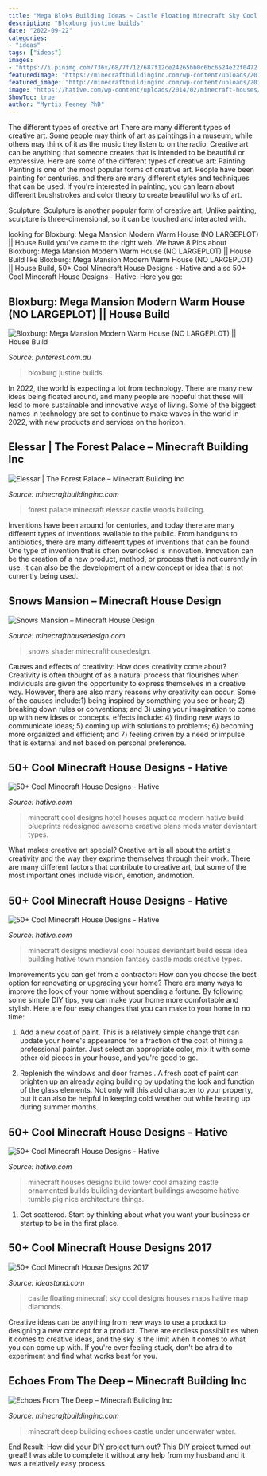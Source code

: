 ```yaml
---
title: "Mega Bloks Building Ideas ~ Castle Floating Minecraft Sky Cool Designs Houses Maps Hative Map Diamonds"
description: "Bloxburg justine builds"
date: "2022-09-22"
categories:
- "ideas"
tags: ["ideas"]
images:
- "https://i.pinimg.com/736x/68/7f/12/687f12ce24265bb0c6bc6524e22f0472.jpg"
featuredImage: "https://minecraftbuildinginc.com/wp-content/uploads/2014/11/Elessar-the-forest-palace-minecraft-building-ideas-castle-woods-trees-10.jpg"
featured_image: "http://minecraftbuildinginc.com/wp-content/uploads/2015/07/Echoes-from-The-Deep-under-water-castle-minecraft-building-ideas-19.jpg"
image: "https://hative.com/wp-content/uploads/2014/02/minecraft-houses/ornamented-tower-design-50.jpg"
ShowToc: true
author: "Myrtis Feeney PhD"
---
```



The different types of creative art
There are many different types of creative art. Some people may think of art as paintings in a museum, while others may think of it as the music they listen to on the radio. Creative art can be anything that someone creates that is intended to be beautiful or expressive. Here are some of the different types of creative art:
Painting: Painting is one of the most popular forms of creative art. People have been painting for centuries, and there are many different styles and techniques that can be used. If you're interested in painting, you can learn about different brushstrokes and color theory to create beautiful works of art.

Sculpture: Sculpture is another popular form of creative art. Unlike painting, sculpture is three-dimensional, so it can be touched and interacted with.

	

		
looking for Bloxburg: Mega Mansion Modern Warm House (NO LARGEPLOT) || House Build you've came to the right web. We have 8 Pics about Bloxburg: Mega Mansion Modern Warm House (NO LARGEPLOT) || House Build like Bloxburg: Mega Mansion Modern Warm House (NO LARGEPLOT) || House Build, 50+ Cool Minecraft House Designs - Hative and also 50+ Cool Minecraft House Designs - Hative. Here you go:
		
    
## Bloxburg: Mega Mansion Modern Warm House (NO LARGEPLOT) || House Build

<img loading=lazy src="https://i.pinimg.com/736x/68/7f/12/687f12ce24265bb0c6bc6524e22f0472.jpg" onerror="this.onerror=null;this.src='https://tse2.mm.bing.net/th?id=OIP.39f70ECBZNJzzGuvhUOC9gHaFj&amp;pid=15.1';" alt="Bloxburg: Mega Mansion Modern Warm House (NO LARGEPLOT) || House Build">

_Source: pinterest.com.au_

>bloxburg justine builds. 

	

In 2022, the world is expecting a lot from technology. There are many new ideas being floated around, and many people are hopeful that these will lead to more sustainable and innovative ways of living. Some of the biggest names in technology are set to continue to make waves in the world in 2022, with new products and services on the horizon.

    
## Elessar | The Forest Palace – Minecraft Building Inc

<img loading=lazy src="https://minecraftbuildinginc.com/wp-content/uploads/2014/11/Elessar-the-forest-palace-minecraft-building-ideas-castle-woods-trees-10.jpg" onerror="this.onerror=null;this.src='https://tse4.mm.bing.net/th?id=OIP.yQw94Rar7ztTaPgehxSTqQHaD7&amp;pid=15.1';" alt="Elessar | The Forest Palace – Minecraft Building Inc">

_Source: minecraftbuildinginc.com_

>forest palace minecraft elessar castle woods building. 

	

Inventions have been around for centuries, and today there are many different types of inventions available to the public. From handguns to antibiotics, there are many different types of inventions that can be found. One type of invention that is often overlooked is innovation. Innovation can be the creation of a new product, method, or process that is not currently in use. It can also be the development of a new concept or idea that is not currently being used.

    
## Snows Mansion – Minecraft House Design

<img loading=lazy src="https://minecrafthousedesign.com/wp-content/uploads/2014/11/Snows-Mansion-minecraft-building-ideas-house-huge-amazing-inside-2.jpg" onerror="this.onerror=null;this.src='https://tse1.mm.bing.net/th?id=OIP.erCbVej4zBiSrIeGEvzLCAHaFk&amp;pid=15.1';" alt="Snows Mansion – Minecraft House Design">

_Source: minecrafthousedesign.com_

>snows shader minecrafthousedesign. 

	

Causes and effects of creativity: How does creativity come about?
Creativity is often thought of as a natural process that flourishes when individuals are given the opportunity to express themselves in a creative way. However, there are also many reasons why creativity can occur. Some of the causes include:1) being inspired by something you see or hear; 2) breaking down rules or conventions; and 3) using your imagination to come up with new ideas or concepts. effects include: 4) finding new ways to communicate ideas; 5) coming up with solutions to problems; 6) becoming more organized and efficient; and 7) feeling driven by a need or impulse that is external and not based on personal preference.

    
## 50+ Cool Minecraft House Designs - Hative

<img loading=lazy src="https://hative.com/wp-content/uploads/2014/02/minecraft-houses/minecraft-aquatica-hotel-43.jpg" onerror="this.onerror=null;this.src='https://tse2.mm.bing.net/th?id=OIP.MfY2se3GDoY0RYCeSse6PwHaEL&amp;pid=15.1';" alt="50+ Cool Minecraft House Designs - Hative">

_Source: hative.com_

>minecraft cool designs hotel houses aquatica modern hative build blueprints redesigned awesome creative plans mods water deviantart types. 

	

What makes creative art special?
Creative art is all about the artist's creativity and the way they exprime themselves through their work. There are many different factors that contribute to creative art, but some of the most important ones include vision, emotion, andmotion.

    
## 50+ Cool Minecraft House Designs - Hative

<img loading=lazy src="https://hative.com/wp-content/uploads/2014/02/minecraft-houses/medieval-house-idea-24.jpg" onerror="this.onerror=null;this.src='https://tse3.mm.bing.net/th?id=OIP.FC_cKkRqnPdJjjE61TbQCwHaD7&amp;pid=15.1';" alt="50+ Cool Minecraft House Designs - Hative">

_Source: hative.com_

>minecraft designs medieval cool houses deviantart build essai idea building hative town mansion fantasy castle mods creative types. 

	

Improvements you can get from a contractor: How can you choose the best option for renovating or upgrading your home?
There are many ways to improve the look of your home without spending a fortune. By following some simple DIY tips, you can make your home more comfortable and stylish. Here are four easy changes that you can make to your home in no time:
1. Add a new coat of paint. This is a relatively simple change that can update your home's appearance for a fraction of the cost of hiring a professional painter. Just select an appropriate color, mix it with some other old pieces in your house, and you're good to go.

2. Replenish the windows and door frames . A fresh coat of paint can brighten up an already aging building by updating the look and function of the glass elements. Not only will this add character to your property, but it can also be helpful in keeping cold weather out while heating up during summer months.


    
## 50+ Cool Minecraft House Designs - Hative

<img loading=lazy src="https://hative.com/wp-content/uploads/2014/02/minecraft-houses/ornamented-tower-design-50.jpg" onerror="this.onerror=null;this.src='https://tse3.mm.bing.net/th?id=OIP.jFE6Rn2X-AZM-wvAArdkOQHaJH&amp;pid=15.1';" alt="50+ Cool Minecraft House Designs - Hative">

_Source: hative.com_

>minecraft houses designs build tower cool amazing castle ornamented builds building deviantart buildings awesome hative tumble pig nice architecture things. 

	

1. Get scattered. Start by thinking about what you want your business or startup to be in the first place.

    
## 50+ Cool Minecraft House Designs 2017

<img loading=lazy src="http://ideastand.com/wp-content/uploads/2014/02/minecraft-houses/castle-floating-in-sky-32.jpg" onerror="this.onerror=null;this.src='https://tse3.mm.bing.net/th?id=OIP.jDnNWi2LVX-FykRe5T04wwHaD-&amp;pid=15.1';" alt="50+ Cool Minecraft House Designs 2017">

_Source: ideastand.com_

>castle floating minecraft sky cool designs houses maps hative map diamonds. 

	

Creative ideas can be anything from new ways to use a product to designing a new concept for a product. There are endless possibilities when it comes to creative ideas, and the sky is the limit when it comes to what you can come up with. If you're ever feeling stuck, don't be afraid to experiment and find what works best for you.

    
## Echoes From The Deep – Minecraft Building Inc

<img loading=lazy src="http://minecraftbuildinginc.com/wp-content/uploads/2015/07/Echoes-from-The-Deep-under-water-castle-minecraft-building-ideas-19.jpg" onerror="this.onerror=null;this.src='https://tse2.mm.bing.net/th?id=OIP.DumW6vhbHI6WKcvbHA1lNAHaET&amp;pid=15.1';" alt="Echoes From The Deep – Minecraft Building Inc">

_Source: minecraftbuildinginc.com_

>minecraft deep building echoes castle under underwater water. 

	

End Result: How did your DIY project turn out?
This DIY project turned out great! I was able to complete it without any help from my husband and it was a relatively easy process.

